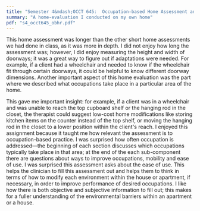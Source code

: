 ```yaml
---
title: "Semester 4&mdash;OCCT 645:  Occupation-based Home Assessment and Reflection"
summary: "A home-evaluation I conducted on my own home"
pdf: "s4_occt645_obhr.pdf"
---
```

This home assessment was longer than the other short home assessments we had
done in class, as it was more in depth. I did not enjoy how long the
assessment was; however, I did enjoy measuring the height and width of
doorways; it was a great way to figure out if adaptations were needed. For
example, if a client had a wheelchair and needed to know if the wheelchair fit
through certain doorways, it could be helpful to know different doorway
dimensions. Another important aspect of this home evaluation was the part
where we described what occupations take place in a particular area of the
home.

This gave me important insight: for example, if a client was in a wheelchair
and was unable to reach the top cupboard shelf or the hanging rod in the
closet, the therapist could suggest low-cost home modifications like storing
kitchen items on the counter instead of the top shelf, or moving the hanging
rod in the closet to a lower position within the client's reach.  I enjoyed
this assignment because it taught me how relevant the assessment is to
occupation-based practice. I was surprised how often occupation is
addressed—the beginning of each section discusses which occupations
typically take place in that area; at the end of the each sub-component
there are questions about ways to improve occupations, mobility and ease of
use. I was surprised this assessment asks about the ease of use.  This helps
the clinician to fill this assessment out and helps them to think in terms
of how to modify each environment within the house or apartment, if
necessary, in order to improve performance of desired occupations. I like
how there is both objective and subjective information to fill out; this
makes for a fuller understanding of the environmental barriers within an
apartment or a house.
